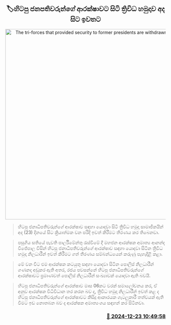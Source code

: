 <p align='center'><b><h2 align='center' title='The tri-forces that provided security to former presidents are withdrawn from today'>🏷හිටපු ජනපතිවරුන්ගේ ආරක්ෂාවට සිටි ත්‍රිවිධ හමුදාව අද සිට ඉවතට</h2></b></p>
<p align='center'><img src='https://helakuru.sgp1.cdn.digitaloceanspaces.com/esana/images/lib/body-gard.jpg' width='600' alt='The tri-forces that provided security to former presidents are withdrawn from today'></p>

> හිටපු ජනාධිපතිවරුන්ගේ ආරක්ෂාව සඳහා යොදවා සිටි ත්‍රිවිධ හමුදා සාමාජිකයින් අද (23) දිනයේ සිට ක්‍රියාත්මක වන පරිදි ඉවත් කිරීමට තීරණය කර තිබෙනවා.

> පසුගිය සතියේ පැවති පාර්ලිමේන්තු රැස්වීමේ දී මහජන ආරක්ෂක අමාත්‍ය ආනන්ද විජේපාල විසින් හිටපු ජනාධිපතිවරුන්ගේ ආරක්ෂාව සඳහා යොදවා සිටින ත්‍රිවිධ හමුදා නිලධාරීන් ඉවත් කිරීමට ගත් තීරණය සම්බන්ධයෙන් කරුණු පැහැදිළි කළා.

> මේ වන විට එම ආරක්ෂක කටයුතු සඳහා යොදවා සිටින පොලිස් නිලධාරීන් ගණනද අඩුකර ඇති අතර, රජය පවසන්නේ හිටපු ජනාධිපතිවරුන්ගේ ආරක්ෂාවට ප්‍රමාණවත් පොලිස් නිලධාරීන් සංඛ්‍යාවක් යොදවා ඇති බවයි.

> හිටපු ජනාධිපතිවරුන්ගේ ආරක්ෂාව මාස 06කට වරක් සමාලෝචනය කර, ඒ අනුව ආරක්ෂක විධිවිධාන තර කරන බව ද, ත්‍රිවිධ හමුදා නිලධාරීන් ඉවත් කළ ද හිටපු ජනාධිපතිවරුන්ගේ ආරක්ෂාවට කිසිදු ආකාරයක ගැටලුකාරී තත්වයක් ඇති වීමට ඉඩ නොතබන බව ද ආරක්ෂක අමාත්‍යංශය සඳහන් කර සිටිනවා.



<h3 align='right'><a href='https://www.helakuru.lk/esana/p/106063/'>📅 2024-12-23 10:49:58</a></h3>
